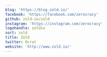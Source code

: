 ```yaml
---
blog: 'https://blog.zold.io/'
facebook: 'https://facebook.com/zerocracy'
github: zold-io/zold
instagram: 'https://instagram.com/zerocracy'
logohandle: zoldio
sort: zold
title: Zold
twitter: 0crat
website: 'http://www.zold.io/'
---
```

